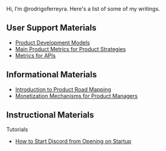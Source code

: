 Hi, I’m @rodrigoferreyra. Here's a list of some of my writings.

## User Support Materials

<!--Installation Manuals

Help (online or embedded)

Job Aids

Quick Start Guides

Reference Documents

Technical Reference Guides

User Manuals-->
- [Product Development Models](https://docs.google.com/document/d/1NBdIY77ynQWV9ZuJzhl55JZHKmjJyqCNdLolfxxVuBI/edit?usp=sharing)
- [Main Product Metrics for Product Strategies](https://docs.google.com/document/d/1edDL2gz7bSLGutz1V0cclGUKhxu6ZYHEmVHF_UuL9bM/edit?usp=sharing)
- [Metrics for APIs](https://docs.google.com/document/d/1vNdvtY7aKLCjqR2h5mW4Totmk9yI0v9WATtchRD65gk/edit?usp=sharing)

## Informational Materials
- [Introduction to Product Road Mapping](https://docs.google.com/document/d/1Rpz9fLmFIK9tM8H9R-qRtOZju4xM1szsWiMTF5lNzuQ/edit?usp=sharing)
- [Monetization Mechanisms for Product Managers](https://docs.google.com/document/d/1OSAPq2fic7ex1QPbJ10Oy1W3gHg2snc_YT1kq1-DEQA/edit?usp=sharing)

<!--Annual Reports

Articles

Books

Error Messages

Magazines

Newsletters

Periodicals

Policy and Procedure Manuals

Research Papers

Scholarly or Trade News Articles

Style Guides

Technical Reports

Websites (informational)-->

## Instructional Materials

<!--Computer-based training/e-learning

Facilitator or Instructor Guides

Instructional Animations or Videos
Webinars (instructional)-->
Tutorials
- [How to Start Discord from Opening on Startup](https://docs.google.com/document/d/1jyQn525zMscpMuJrEkeyrOivzHjQm7k9ZC0tIegwLKc/edit#)



<!--
## Promotional Materials

Advertisements (technical)

Brochures

Catalogs

Flyers

Posters

Websites (promotional)
- 👀 I’m interested in ...
- 🌱 I’m currently learning ...
- 💞️ I’m looking to collaborate on ...
- 📫 How to reach me ...

<!---
rodrigoferreyra/rodrigoferreyra is a ✨ special ✨ repository because its `README.md` (this file) appears on your GitHub profile.
You can click the Preview link to take a look at your changes.
--->
